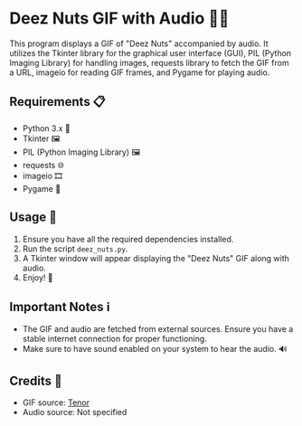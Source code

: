 # Deez Nuts GIF with Audio 🥜🎵

This program displays a GIF of "Deez Nuts" accompanied by audio. It utilizes the Tkinter library for the graphical user interface (GUI), PIL (Python Imaging Library) for handling images, requests library to fetch the GIF from a URL, imageio for reading GIF frames, and Pygame for playing audio.

## Requirements 📋

- Python 3.x 🐍
- Tkinter 🖼️
- PIL (Python Imaging Library) 🖼️
- requests 🌐
- imageio 🎞️
- Pygame 🎵

## Usage 🚀

1. Ensure you have all the required dependencies installed.
2. Run the script `deez_nuts.py`.
3. A Tkinter window will appear displaying the "Deez Nuts" GIF along with audio.
4. Enjoy! 🎉

## Important Notes ℹ️

- The GIF and audio are fetched from external sources. Ensure you have a stable internet connection for proper functioning.
- Make sure to have sound enabled on your system to hear the audio. 🔊

## Credits 🙌

- GIF source: [Tenor](https://tenor.com)
- Audio source: Not specified

